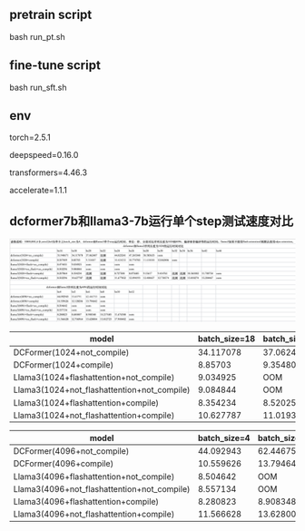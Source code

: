 ## pretrain script

bash run_pt.sh

## fine-tune script

bash run_sft.sh

## env

torch=2.5.1

deepspeed=0.16.0

transformers=4.46.3

accelerate=1.1.1



## dcformer7b和llama3-7b运行单个step测试速度对比

<img src="https://github.com/Caiyun-AI/DCFormer/blob/lbb/pytorch/dcformer/img/dcformer%E5%92%8Cllama3%E5%8D%95%E6%AD%A5%E8%BF%90%E8%A1%8C%E6%97%B6%E9%97%B4%E5%AF%B9%E6%AF%94.png" width="2000">


| model  | batch_size=18 | batch_size=20 | batch_size=24 | batch_size=26 | batch_size=28 | batch_size=30 |
| ------------- | ------------- | ------------- | ------------- | ------------- | ------------- | ------------- |
| DCFormer(1024+not_compile)  | 34.117078  | 37.062407  | 44.023241  | 47.245348  | 50.583633  | OOM  |
| DCFormer(1024+compile)  | 8.85703  | 9.354807  | 10.424255  | 10.774785  | 11.618008  | 12.062406  |
| Llama3(1024+flashattention+not_compile)  | 9.034925  | OOM  | OOM  | OOM  | OOM  | OOM  |
| Llama3(1024+not_flashattention+not_compile)  | 9.084844  | OOM  | OOM  | OOM  | OOM  | OOM  |
| Llama3(1024+flashattention+compile)  | 8.354234  | 8.520253  | 8.727508  | 8.875685  | 9.15617  | 9.414761  |
| Llama3(1024+not_flashattention+compile)  | 10.627787  | 11.019346  | 11.677852  | 12.094193  | 12.400657  | 12.730574  |



| model  | batch_size=4 | batch_size=6 | batch_size=8 |
| ------------- | ------------- | ------------- | ------------- |
| DCFormer(4096+not_compile)  | 44.092943  | 62.446753  | OOM  |
| DCFormer(4096+compile)  | 10.559626  | 13.794642  | OOM  |
| Llama3(4096+flashattention+not_compile)  | 8.504642  | OOM  | OOM  |
| Llama3(4096+not_flashattention+not_compile)  | 8.557134  | OOM  | OOM  |
| Llama3(4096+flashattention+compile)  | 8.280823  | 8.908348  | 10.217685  |
| Llama3(4096+not_flashattention+compile)  | 11.566628  | 13.628004  | 15.812723  |
